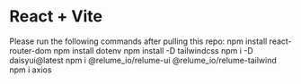# React + Vite

Please run the following commands after pulling this repo:
npm install react-router-dom
npm install dotenv
npm install -D tailwindcss
npm i -D daisyui@latest
npm i @relume_io/relume-ui @relume_io/relume-tailwind
npm i axios
